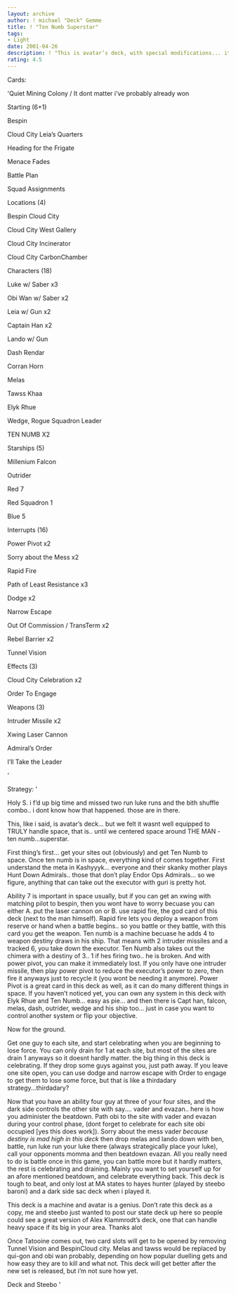 ```yaml
---
layout: archive
author: ! michael "Deck" Gemme
title: ! "Ten Numb Superstar"
tags:
- Light
date: 2001-04-26
description: ! "This is avatar’s deck, with special modifications... its better now than it was then."
rating: 4.5
---
```

Cards: 

'Quiet Mining Colony / It dont matter i’ve probably already won


Starting (6+1)

Bespin

Cloud City Leia’s Quarters

Heading for the Frigate

Menace Fades

Battle Plan

Squad Assignments


Locations (4)

Bespin Cloud City

Cloud City West Gallery

Cloud City Incinerator

Cloud City CarbonChamber


Characters (18)

Luke w/ Saber x3

Obi Wan w/ Saber x2

Leia w/ Gun x2

Captain Han x2

Lando w/ Gun

Dash Rendar

Corran Horn

Melas

Tawss Khaa

Elyk Rhue

Wedge, Rogue Squadron Leader

TEN NUMB X2


Starships (5)

Millenium Falcon

Outrider

Red 7

Red Squadron 1

Blue 5


Interrupts (16)

Power Pivot x2

Sorry about the Mess x2

Rapid Fire

Path of Least Resistance x3

Dodge x2

Narrow Escape

Out Of Commission / TransTerm x2

Rebel Barrier x2

Tunnel Vision


Effects (3)

Cloud City Celebration x2

Order To Engage


Weapons (3)

Intruder Missile x2

Xwing Laser Cannon


Admiral’s Order

I’ll Take the Leader


'

Strategy: '

Holy S. i f’d up big time and missed two run luke runs and the bith shuffle combo.. i dont know how that happened.  those are in there.


This, like i said, is avatar’s deck... but we felt it wasnt well equipped to TRULY handle space, that is.. until we centered space around THE MAN - ten numb...superstar.


First thing’s first... get your sites out (obviously) and get Ten Numb to space.  Once ten numb is in space, everything kind of comes together.  First understand the meta in Kashyyyk... everyone and their skanky mother plays Hunt Down Admirals.. those that don’t play Endor Ops Admirals... so we figure, anything that can take out the executor with guri is pretty hot.


Ability 7 is important in space usually, but if you can get an xwing with matching pilot to bespin, then you wont have to worry becuase you can either A. put the laser cannon on or B. use rapid fire, the god card of this deck (next to the man himself).  Rapid fire lets you deploy a weapon from reserve or hand when a battle begins.. so you battle or they battle, with this card you get the weapon.  Ten numb is a machine becuase he adds 4 to weapon destiny draws in his ship.  That means with 2 intruder missiles and a tracked 6, you take down the executor.  Ten Numb also takes out the chimera with a destiny of 3.. 1 if hes firing two.. he is broken.  And with power pivot, you can make it immediately lost.  If you only have one intruder missile, then play power pivot to reduce the executor’s power to zero, then fire it anyways just to recycle it (you wont be needing it anymore).  Power Pivot is a great card in this deck as well, as it can do many different things in space.  If you haven’t noticed yet, you can own any system in this deck with Elyk Rhue and Ten Numb... easy as pie... and then there is Capt han, falcon, melas, dash, outrider, wedge and his ship too... just in case you want to control another system or flip your objective.


Now for the ground.


Get one guy to each site, and start celebrating when you are beginning to lose force.  You can only drain for 1 at each site, but most of the sites are drain 1 anyways so it doesnt hardly matter.  the big thing in this deck is celebrating.  If they drop some guys against you, just path away.  If you leave one site open, you can use dodge and narrow escape with Order to engage to get them to lose some force, but that is like a thirdadary strategy...thirdadary?  


Now that you have an ability four guy at three of your four sites, and the dark side controls the other site with say.... vader and evazan.. here is how you administer the beatdown.  Path obi to the site with vader and evazan during your control phase, (dont forget to celebrate for each site obi occupied [yes this does work]).  Sorry about the mess vader *because destiny is mad high in this deck* then drop melas and lando down with ben, battle, run luke run your luke there (always strategically place your luke), call your opponents momma and then beatdown evazan.  All you really need to do is battle once in this game, you can battle more but it hardly matters, the rest is celebrating and draining.  Mainly you want to set yourself up for an afore mentioned beatdown, and celebrate everything back.  This deck is tough to beat, and only lost at MA states to hayes hunter (played by steebo baroni) and a dark side sac deck when i played it.


This deck is a machine and avatar is a genius.  Don’t rate this deck as a copy, me and steebo just wanted to post our state deck up here so people could see a great version of Alex Klammrodt’s deck, one that can handle heavy space if its big in your area.  Thanks alot


Once Tatooine comes out, two card slots will get to be opened by removing Tunnel Vision and BespinCloud city.  Melas and tawss would be replaced by qui-gon and obi wan probably, depending on how popular duelling gets and how easy they are to kill and what not.  This deck will get better after the new set is released, but i’m not sure how yet.


Deck and Steebo    '